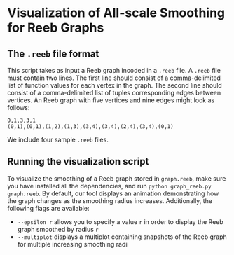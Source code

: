 # Visualization of All-scale Smoothing for Reeb Graphs

## The `.reeb` file format

This script takes as input a Reeb graph incoded in a `.reeb` file. A `.reeb` file must contain two lines. The first line should consist of a comma-delimited list of function values for each vertex in the graph. The second line should consist of a comma-delimited list of tuples corresponding edges between vertices. An Reeb graph with five vertices and nine edges might look as follows:

```
0,1,3,3,1
(0,1),(0,1),(1,2),(1,3),(3,4),(3,4),(2,4),(3,4),(0,1)
```

We include four sample `.reeb` files.

## Running the visualization script

To visualize the smoothing of a Reeb graph stored in `graph.reeb`, make sure you have installed all the dependencies, and run `python graph_reeb.py graph.reeb`. By default, our tool displays an animation demonstrating how the graph changes as the smoothing radius increases. Additionally, the following flags are available:

- `--epsilon r` allows you to specify a value `r` in order to display the Reeb graph smoothed by radius `r`
- `--multiplot` displays a multiplot containing snapshots of the Reeb graph for multiple increasing smoothing radii
